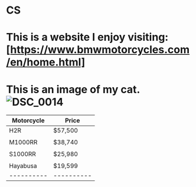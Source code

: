 # CS
# This is a website I enjoy visiting: [https://www.bmwmotorcycles.com/en/home.html]
# This is an image of my cat. ![DSC_0014](https://github.com/AlexGuittet/CS/assets/156182640/fa8816c2-7231-44c4-98ce-924dadfe90b3)

 Motorcycle|Price
|----------|----------|
| H2R      | $57,500  |
|          |          |
| M1000RR  | $38,740  | 
|          |          |
| S1000RR  | $25,980  |  
|          |          |
| Hayabusa | $19,599  |
|----------|----------|
